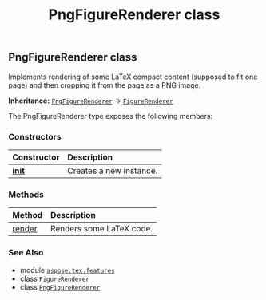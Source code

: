 ﻿---
title: PngFigureRenderer class
second_title: Aspose.TeX for Python via .NET API References
description: 
type: docs
weight: 90
url: /python-net/aspose.tex.features/pngfigurerenderer/
is_root: false
---

## PngFigureRenderer class

Implements rendering of some LaTeX compact content (supposed to fit one page) and then cropping it from the page as a PNG image.



**Inheritance:** [`PngFigureRenderer`](/tex/python-net/aspose.tex.features/pngfigurerenderer) → 
[`FigureRenderer`](/tex/python-net/aspose.tex.features/figurerenderer)



The PngFigureRenderer type exposes the following members:

### Constructors
| Constructor | Description |
| :- | :- |
| [__init__](/tex/python-net/aspose.tex.features/pngfigurerenderer/__init__/#) | Creates a new instance. |


### Methods
| Method | Description |
| :- | :- |
| [render](/tex/python-net/aspose.tex.features/pngfigurerenderer/render/#str-io.RawIOBase-aspose.tex.features.FigureRendererOptions) | Renders some LaTeX code. |



### See Also
* module [`aspose.tex.features`](..)
* class [`FigureRenderer`](/tex/python-net/aspose.tex.features/figurerenderer)
* class [`PngFigureRenderer`](/tex/python-net/aspose.tex.features/pngfigurerenderer)
